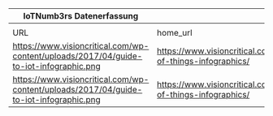 |IoTNumb3rs Datenerfassung|||||||||||
| ---- | ---- | ---- | ---- | ---- | ---- | ---- | ---- | ---- | ---- | ---- |
||||||||||||
|URL|home_url|filename|device_class|device_count|market_class|market_volume|prognosis_year|publication_year|authorship_class|Dropbox folder|
|https://www.visioncritical.com/wp-content/uploads/2017/04/guide-to-iot-infographic.png|https://www.visioncritical.com/internet-of-things-infographics/|file7_guide-to-iot-infographic.png|Smart|2E+11|||2020||blogger|JinlinHolic/20181111-2100|
|https://www.visioncritical.com/wp-content/uploads/2017/04/guide-to-iot-infographic.png|https://www.visioncritical.com/internet-of-things-infographics/|file7_guide-to-iot-infographic.png|||invest.|6.2E+12|2025||blogger|JinlinHolic/20181111-2100|
